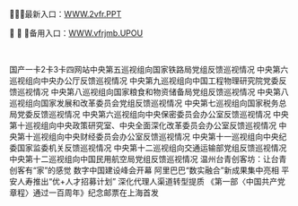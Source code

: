 <p>
	📆📆📆最新入口：<a href="http://www.baidu.com/link?url=6MA2SWnO3Raqke39an_0PUxosM6ZrUGzi1BN9tNnlPW&wd">WWW.2vfr.PPT</a> 
	<p>
		🦷
🦷
🦷备用入口：<a href="http://www.baidu.com/link?url=6MA2SWnO3Raqke39an_0PUxosM6ZrUGzi1BN9tNnlPW&wd">WWW.vfrjmb.UPOU</a> 
	</p>
	<p>
		<br />
	</p>
	<p>
		国产一卡2卡3卡四网站中央第五巡视组向国家铁路局党组反馈巡视情况
中央第六巡视组向中央办公厅反馈巡视情况
中央第九巡视组向中国工程物理研究院党委反馈巡视情况
中央第八巡视组向国家粮食和物资储备局党组反馈巡视情况
中央第八巡视组向国家发展和改革委员会党组反馈巡视情况
中央第七巡视组向国家税务总局党委反馈巡视情况
中央第六巡视组向中央保密委员会办公室反馈巡视情况
中央第十巡视组向中央政策研究室、中央全面深化改革委员会办公室反馈巡视情况
中央第十巡视组向中央财经委员会办公室反馈巡视情况
中央第十一巡视组向中央纪委国家监委机关反馈巡视情况
中央第十二巡视组向交通运输部党组反馈巡视情况
中央第十二巡视组向中国民用航空局党组反馈巡视情况
温州台青创客坊：让台青创客有“家”的感觉
数字中国建设峰会开幕 阿里巴巴“数实融合”新成果集中亮相
平安人寿推出“优+人才招募计划” 深化代理人渠道转型提质
《第一部〈中国共产党章程〉通过一百周年》纪念邮票在上海首发
	</p>
